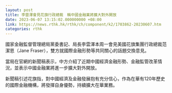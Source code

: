 ```yaml
---
layout: post
title: 李雲澤會見花旗行政總裁　稱中國金融業將擴大對外開放
date: 2023-06-07 13:15:02.000000000 +08:00
link: https://news.rthk.hk/rthk/ch/component/k2/1703862-20230607.htm
categories: rthk
---
```


國家金融監督管理總局黨委書記、局長李雲澤本周一會見美國花旗集團行政總裁范潔恩（Jane Fraser），雙方就國際金融形勢等共同關心的話題交換意見。

當局在官網的新聞稿表示，中方介紹了近期中國經濟金融形勢、金融監管改革情況，並表示中國金融業將進一步擴大對外開放。

新聞稿引述花旗指，對中國經濟及金融發展抱有充分信心，作為在華有120年歷史的國際金融機構，將發揮自身優勢，持續擴大在華業務。
